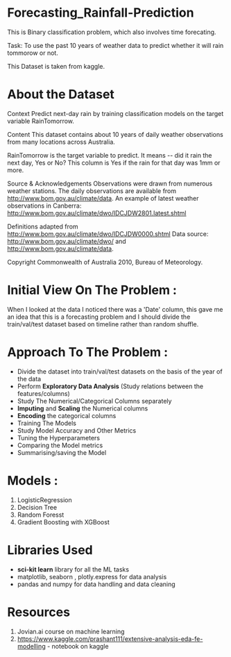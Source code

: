 # Forecasting_Rainfall-Prediction

This is Binary classification problem, which also involves time forecating.

Task: To use the past 10 years of weather data to predict whether it will rain tommorow or not.

This Dataset is taken from kaggle.

# About the Dataset

Context
Predict next-day rain by training classification models on the target variable RainTomorrow.

Content
This dataset contains about 10 years of daily weather observations from many locations across Australia.

RainTomorrow is the target variable to predict. It means -- did it rain the next day, Yes or No? This column is Yes if the rain for that day was 1mm or more.

Source & Acknowledgements
Observations were drawn from numerous weather stations. The daily observations are available from http://www.bom.gov.au/climate/data.
An example of latest weather observations in Canberra: http://www.bom.gov.au/climate/dwo/IDCJDW2801.latest.shtml

Definitions adapted from http://www.bom.gov.au/climate/dwo/IDCJDW0000.shtml
Data source: http://www.bom.gov.au/climate/dwo/ and http://www.bom.gov.au/climate/data.

Copyright Commonwealth of Australia 2010, Bureau of Meteorology.


# Initial View On The Problem :
When I looked at the data I noticed there was a 'Date' column, this gave me an idea that this is a forecasting problem and I should divide the train/val/test
dataset based on timeline rather than random shuffle.

# Approach To The Problem :
- Divide the dataset into train/val/test datasets on the basis of the year of the data
- Perform **Exploratory Data Analysis** (Study relations between the features/columns)
- Study The Numerical/Categorical Columns separately
- **Imputing** and **Scaling** the Numerical columns
- **Encoding** the categorical columns
- Training The Models
- Study Model Accuracy and Other Metrics
- Tuning the Hyperparameters 
- Comparing the Model metrics
- Summarising/saving the Model

# Models :
1. LogisticRegression
2. Decision Tree
3. Random Foresst 
4. Gradient Boosting with XGBoost

# Libraries Used
- **sci-kit learn** library for all the ML tasks 
- matplotlib, seaborn , plotly.express for data analysis
- pandas and numpy for data handling and data cleaning

# Resources 
1. Jovian.ai course on machine learning 
2. https://www.kaggle.com/prashant111/extensive-analysis-eda-fe-modelling - notebook on kaggle


